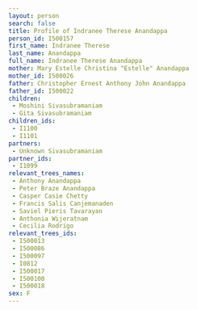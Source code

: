 ```yaml
---
layout: person
search: false
title: Profile of Indranee Therese Anandappa
person_id: I500157
first_name: Indranee Therese
last_name: Anandappa
full_name: Indranee Therese Anandappa
mother: Mary Estelle Christina "Estelle" Anandappa
mother_id: I500026
father: Christopher Ernest Anthony John Anandappa
father_id: I500022
children:
 - Moshini Sivasubramaniam
 - Gita Sivasubramaniam
children_ids:
 - I1100
 - I1101
partners:
 - Unknown Sivasubramaniam
partner_ids:
 - I1099
relevant_trees_names:
 - Anthony Anandappa
 - Peter Braze Anandappa
 - Casper Casie Chetty
 - Francis Salis Canjemanaden
 - Saviel Pieris Tavarayan
 - Anthonia Wijeratnam
 - Cecilia Rodrigo
relevant_trees_ids:
 - I500013
 - I500086
 - I500097
 - I0812
 - I500017
 - I500100
 - I500018
sex: F
---
```


